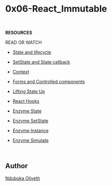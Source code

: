 <h1> 0x06-React_Immutable </h1>

<br>


**RESOURCES**

READ OR WATCH
- [State and lifecycle](https://reactjs.org/docs/react-component.html#setstate)

- [SetState and State callback](https://reactjs.org/docs/dom-elements.html#style)

- [Context](https://reactjs.org/docs/context.html)

- [Forms and Controlled components](https://reactjs.org/docs/forms.html)

- [Lifting State Up](https://reactjs.org/docs/lifting-state-up.html)

- [React Hooks](https://reactjs.org/docs/hooks-intro.html)

- [Enzyme State](https://enzymejs.github.io/enzyme/docs/api/ReactWrapper/state.html)

- [Enzyme SetState](https://enzymejs.github.io/enzyme/docs/api/ShallowWrapper/setState.html)

- [Enzyme Instance](https://enzymejs.github.io/enzyme/docs/api/ShallowWrapper/instance.html)

- [Enzyme Simulate](https://enzymejs.github.io/enzyme/docs/api/ShallowWrapper/simulate.html)
<br>


<h2>Author</h2>

[Ndubuka Oliveth](https://github.com/Oliveth96)